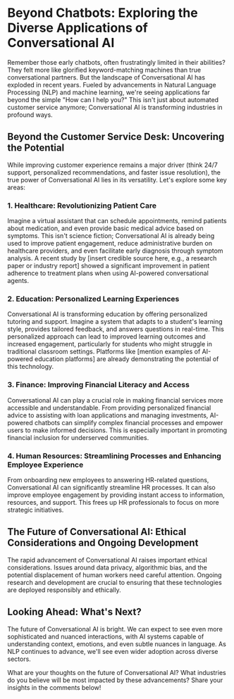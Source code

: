 # Beyond Chatbots: Exploring the Diverse Applications of Conversational AI

Remember those early chatbots, often frustratingly limited in their abilities?  They felt more like glorified keyword-matching machines than true conversational partners.  But the landscape of Conversational AI has exploded in recent years.  Fueled by advancements in Natural Language Processing (NLP) and machine learning,  we're seeing applications far beyond the simple "How can I help you?"  This isn't just about automated customer service anymore; Conversational AI is transforming industries in profound ways.

##  Beyond the Customer Service Desk:  Uncovering the Potential

While improving customer experience remains a major driver (think 24/7 support, personalized recommendations, and faster issue resolution),  the true power of Conversational AI lies in its versatility.  Let's explore some key areas:

### 1.  Healthcare: Revolutionizing Patient Care

Imagine a virtual assistant that can schedule appointments, remind patients about medication, and even provide basic medical advice based on symptoms.  This isn't science fiction;  Conversational AI is already being used to improve patient engagement, reduce administrative burden on healthcare providers, and even facilitate early diagnosis through symptom analysis.  A recent study by [insert credible source here, e.g., a research paper or industry report] showed a significant improvement in patient adherence to treatment plans when using AI-powered conversational agents.

### 2.  Education: Personalized Learning Experiences

Conversational AI is transforming education by offering personalized tutoring and support.  Imagine a system that adapts to a student's learning style, provides tailored feedback, and answers questions in real-time.  This personalized approach can lead to improved learning outcomes and increased engagement, particularly for students who might struggle in traditional classroom settings.  Platforms like [mention examples of AI-powered education platforms] are already demonstrating the potential of this technology.

### 3.  Finance:  Improving Financial Literacy and Access

Conversational AI can play a crucial role in making financial services more accessible and understandable.  From providing personalized financial advice to assisting with loan applications and managing investments, AI-powered chatbots can simplify complex financial processes and empower users to make informed decisions.  This is especially important in promoting financial inclusion for underserved communities.

### 4.  Human Resources: Streamlining Processes and Enhancing Employee Experience

From onboarding new employees to answering HR-related questions, Conversational AI can significantly streamline HR processes.  It can also improve employee engagement by providing instant access to information, resources, and support.  This frees up HR professionals to focus on more strategic initiatives.

##  The Future of Conversational AI:  Ethical Considerations and Ongoing Development

The rapid advancement of Conversational AI raises important ethical considerations.  Issues around data privacy, algorithmic bias, and the potential displacement of human workers need careful attention.  Ongoing research and development are crucial to ensuring that these technologies are deployed responsibly and ethically.

##  Looking Ahead:  What's Next?

The future of Conversational AI is bright.  We can expect to see even more sophisticated and nuanced interactions, with AI systems capable of understanding context, emotions, and even subtle nuances in language.  As NLP continues to advance, we'll see even wider adoption across diverse sectors.

What are your thoughts on the future of Conversational AI?  What industries do you believe will be most impacted by these advancements?  Share your insights in the comments below!
